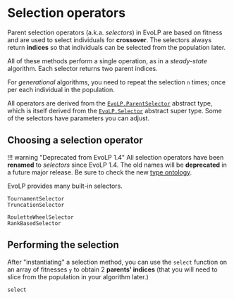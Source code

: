 # Selection operators

Parent selection operators (a.k.a. _selectors_) in EvoLP are based on fitness and are used to select individuals for **crossover**. The selectors always return **indices** so that individuals can be selected from the population later.

All of these methods perform a single operation, as in a  _steady-state_ algorithm.
Each selector returns two parent indices.

For _generational_ algorithms, you need to repeat the selection ``n`` times; once per each individual in the population.

All operators are derived from the [`EvoLP.ParentSelector`](@ref) abstract type, which is itself derived from the [`EvoLP.Selector`](@ref) abstract super type.
Some of the selectors have parameters you can adjust.

## Choosing a selection operator

!!! warning "Deprecated from EvoLP 1.4"
    All selection operators have been **renamed** to _selectors_ since EvoLP 1.4.
    The old names will be **deprecated** in a future major release.
    Be sure to check the new [type ontology](../man/extending.md).

EvoLP provides many built-in selectors.

```@docs
TournamentSelector
TruncationSelector
```

```@docs
RouletteWheelSelector
RankBasedSelector
```

## Performing the selection

After "instantiating" a selection method, you can use the `select` function on an array of fitnesses `y` to obtain 2 **parents' indices** (that you will need to slice from the population in your algorithm later.)

```@docs
select
```
